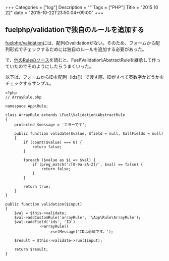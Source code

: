+++
Categories = ["log"]
Description = ""
Tags = ["PHP"]
Title = "2015 10 22"
date = "2015-10-22T23:50:04+09:00"
+++

## fuelphp/validationで独自のルールを追加する
[fuelphp/validation](https://github.com/fuelphp/validation)には、配列のvalidationがない。そのため、フォームから配列形式でチェックするためには独自のルールを追加する必要があった。

で、[他のRuleのソース](https://github.com/fuelphp/validation/blob/b6971693617b883c978466c07f167724f002363f/src/Rule/Number.php)を読むと、Fuel\Validation\AbstractRuleを継承して作っていたのでそのようにしたらうまくいった。

以下は、フォームからIDを配列（ids[]）で渡す際、IDがすべて英数字かどうかをチェックするサンプル。

```
<?php
// ArrayRule.php

namespace App\Rule;

class ArrayRule extends \Fuel\Validation\AbstractRule
{
    protected $message = 'エラーです';

    public function validate($value, $field = null, $allFields = null)
    {
        if (count($value) === 0) {
            return false;
        }

        foreach ($value as $i => $val) {
            if (preg_match('/[0-9a-zA-Z]/', $val) == false) {
                return false;
            }
        }

        return true;
    }
}
```

```
public function validation($input)
{
    $val = $this->validate;
    $val->addCustomRule('arrayRule', '\App\Rule\ArrayRule');
    $val->addField('ids', 'ID')
               ->arrayRule()
                   ->setMessage('IDは必須です。');

    $result = $this->validate->run($input);

    return $result;
}
```